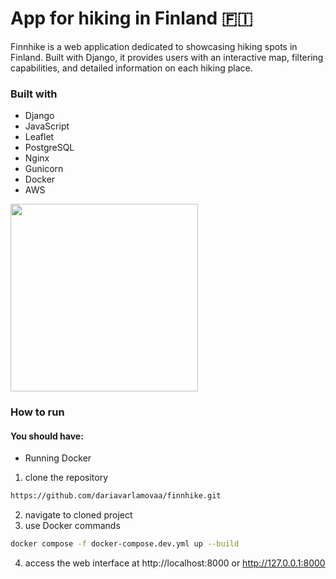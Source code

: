 # App for hiking in Finland 🇫🇮
 
Finnhike is a web application dedicated to showcasing hiking spots in Finland. Built with Django, it provides users with an interactive map, filtering capabilities, and detailed information on each hiking place.


### Built with
- Django
- JavaScript
- Leaflet
- PostgreSQL
- Nginx
- Gunicorn
- Docker
- AWS

<img src="https://i.giphy.com/media/v1.Y2lkPTc5MGI3NjExeHJwcjAwcGQ2YnMzMGw2NDZod2hnOTI5NHZydDN2aXJnN2k4bmZiZiZlcD12MV9pbnRlcm5hbF9naWZfYnlfaWQmY3Q9Zw/7p0qZOxUe5cIM/giphy.gif" width="300px" />

### How to run

#### You should have:
  - Running Docker

1. clone the repository
```bash
https://github.com/dariavarlamovaa/finnhike.git
```

2. navigate to cloned project
3. use Docker commands
```bash
docker compose -f docker-compose.dev.yml up --build
```
4. access the web interface at http://localhost:8000 or http://127.0.0.1:8000
